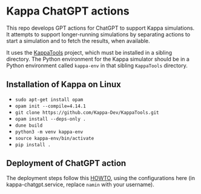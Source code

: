 # Kappa ChatGPT actions

This repo develops GPT actions for ChatGPT to support Kappa simulations.
It attempts to support longer-running simulations by separating actions to start a simulation and to fetch the results, when available.

It uses the [KappaTools](https://github.com/Kappa-Dev/KappaTools) project, which must be installed in a sibling directory. The Python environment for the Kappa simulator should be in a Python environment called `kappa-env` in that sibling `KappaTools` directory.

## Installation of Kappa on Linux

- `sudo apt-get install opam`
- `opam init --compile=4.14.1`
- `git clone https://github.com/Kappa-Dev/KappaTools.git`
- `opam install --deps-only .`
- `dune build`
- `python3 -m venv kappa-env`
- `source kappa-env/bin/activate`
- `pip install .`

## Deployment of ChatGPT action

The deployment steps follow this [HOWTO](https://github.com/namin/io-chatgpt.livecode.ch/tree/main/deploy), using the configurations here (in kappa-chatgpt.service, replace `namin` with your username).
